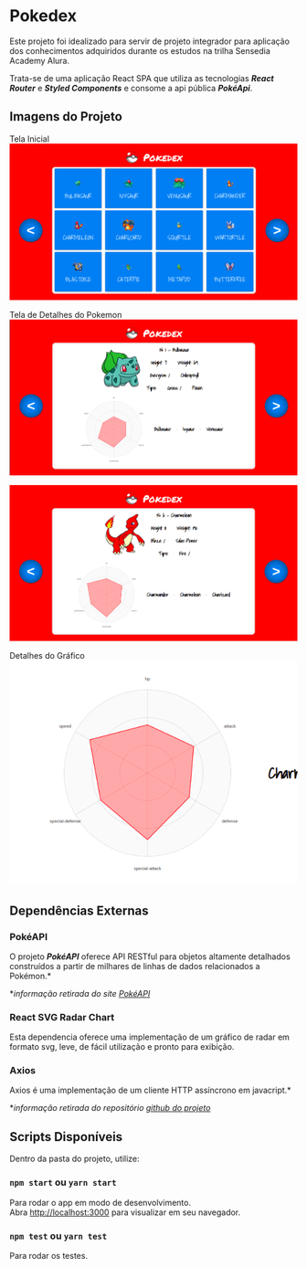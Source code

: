 # Pokedex

Este projeto foi idealizado para servir de projeto integrador para aplicação dos conhecimentos adquiridos durante os estudos na trilha Sensedia Academy Alura.

Trata-se de uma aplicação React SPA que utiliza as tecnologias ***React Router*** e ***Styled Components*** e consome a api pública ***PokéApi***.

## Imagens do Projeto

Tela Inicial
!["Tela inicial"](images/1.png)

Tela de Detalhes do Pokemon
!["Detalhes do Pokemon"](images/2.png)

!["Detalhes do Pokemon"](images/3.png)

Detalhes do Gráfico
!["Detalhes do Pokemon"](images/4.png)

## Dependências Externas

### PokéAPI

O projeto ***PokéAPI*** oferece API RESTful para objetos altamente detalhados construídos a partir de milhares de linhas de dados relacionados a Pokémon.*

**informação retirada do site [PokéAPI](https://pokeapi.co/about)*

### React SVG Radar Chart

Esta dependencia oferece uma implementação de um gráfico de radar em formato svg, leve, de fácil utilização e pronto para exibição.

### Axios

Axios é uma implementação de um cliente HTTP assíncrono em javacript.*

**informação retirada do repositório [github do projeto](https://github.com/axios/axios)*

## Scripts Disponíveis

Dentro da pasta do projeto, utilize:

### `npm start` ou `yarn start`

Para rodar o app em modo de desenvolvimento.\
Abra [http://localhost:3000](http://localhost:3000) para visualizar em seu navegador.

### `npm test` ou `yarn test`

Para rodar os testes.
